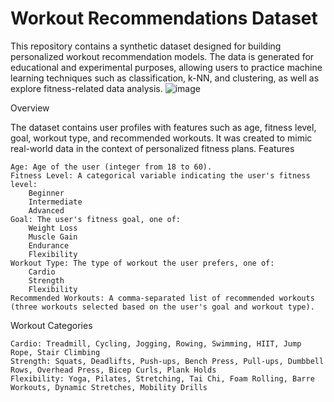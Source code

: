 # Workout Recommendations Dataset
This repository contains a synthetic dataset designed for building personalized workout recommendation models. The data is generated for educational and experimental purposes, allowing users to practice machine learning techniques such as classification, k-NN, and clustering, as well as explore fitness-related data analysis.
![image](https://github.com/user-attachments/assets/770cac1f-1adc-438d-8588-2f69601351f3)

Overview

The dataset contains user profiles with features such as age, fitness level, goal, workout type, and recommended workouts. It was created to mimic real-world data in the context of personalized fitness plans.
Features

    Age: Age of the user (integer from 18 to 60).
    Fitness Level: A categorical variable indicating the user's fitness level:
        Beginner
        Intermediate
        Advanced
    Goal: The user's fitness goal, one of:
        Weight Loss
        Muscle Gain
        Endurance
        Flexibility
    Workout Type: The type of workout the user prefers, one of:
        Cardio
        Strength
        Flexibility
    Recommended Workouts: A comma-separated list of recommended workouts (three workouts selected based on the user's goal and workout type).

Workout Categories

    Cardio: Treadmill, Cycling, Jogging, Rowing, Swimming, HIIT, Jump Rope, Stair Climbing
    Strength: Squats, Deadlifts, Push-ups, Bench Press, Pull-ups, Dumbbell Rows, Overhead Press, Bicep Curls, Plank Holds
    Flexibility: Yoga, Pilates, Stretching, Tai Chi, Foam Rolling, Barre Workouts, Dynamic Stretches, Mobility Drills
